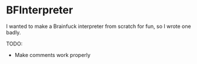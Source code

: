 BFInterpreter
==========

I wanted to make a Brainfuck interpreter from scratch for fun, so I wrote one badly.

TODO: 

* Make comments work properly